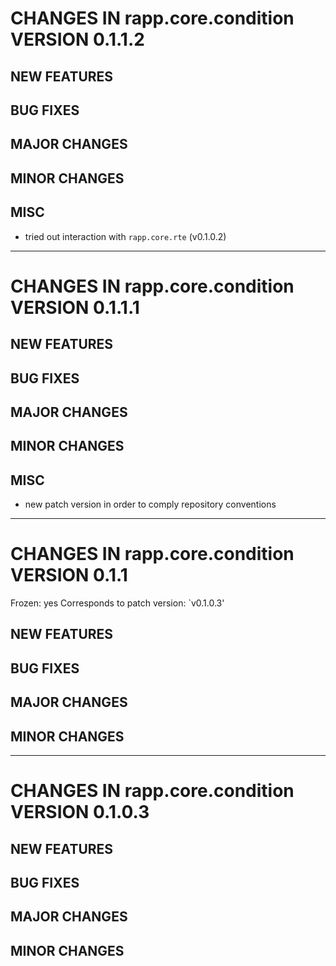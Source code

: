 # CHANGES IN rapp.core.condition VERSION 0.1.1.2

## NEW FEATURES

## BUG FIXES

## MAJOR CHANGES

## MINOR CHANGES

## MISC

- tried out interaction with `rapp.core.rte` (v0.1.0.2)

-----

# CHANGES IN rapp.core.condition VERSION 0.1.1.1

## NEW FEATURES

## BUG FIXES

## MAJOR CHANGES

## MINOR CHANGES

## MISC

- new patch version in order to comply repository conventions

-----

# CHANGES IN rapp.core.condition VERSION 0.1.1

Frozen: yes
Corresponds to patch version: `v0.1.0.3'

## NEW FEATURES

## BUG FIXES

## MAJOR CHANGES

## MINOR CHANGES

-----

# CHANGES IN rapp.core.condition VERSION 0.1.0.3

## NEW FEATURES

## BUG FIXES

## MAJOR CHANGES

## MINOR CHANGES

